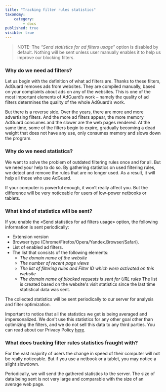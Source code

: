 ```yaml
---
title: "Tracking filter rules statistics"
taxonomy:
    category:
        - docs
published: true
visible: true
---
```


>NOTE: The *“Send statistics for ad filters usage”* option is disabled by default. Nothing will be sent unless user manually enables it to help us improve our blocking filters.

### Why do we need ad filters?
Let us begin with the definition of what ad filters are. Thanks to these filters, AdGuard removes ads from websites. 
They are compiled manually, based on your complaints about ads on any of the websites. This is one of the most important elements of AdGuard’s work – namely the quality of ad filters determines the quality of the whole AdGuard’s work.

But there is a reverse side. Over the years, there are more and more advertising filters. And the more ad filters appear, the more memory AdGuard consumes and the slower are the web pages rendered. 
At the same time, some of the filters begin to expire, gradually becoming a dead weight that does not have any use, only consumes memory and slows down the program.

### Why do we need statistics?

We want to solve the problem of outdated filtering rules once and for all. But we need your help to do so. By gathering statistics on used filtering rules, we detect and remove the rules that are no longer used. As a result, it will help all those who use AdGuard.

If your computer is powerful enough, it won’t really affect you. But the difference will be very noticeable for users of low-power netbooks or tablets.

### What kind of statistics will be sent?

If you enable the «Send statistics for ad filters usage» option, the following information is sent periodically:
* Extension version
* Browser type (Chrome/Firefox/Opera/Yandex.Browser/Safari).
* List of enabled ad filters.
* The list that consists of the following elements:
  * *The domain name of the website* 
  * *The number of recent page views* 
  * *The list of filtering rules and Filter ID which were activated on this website* 
  * *The domain name of blocked requests is sent for URL rules* 
The list is created based on the website's visit statistics since the last time statistical data was sent.

The collected statistics will be sent periodically to our server for analysis and filter optimization.

Important to notice that all the statistics we get is being averaged and impersonalized. We don't use this statistics for any other goal other than optimizing the filters, and we do not sell this data to any third parties. You can read about our Privacy Policy [here](https://adguard.com/en/privacy.html).

### What does tracking filter rules statistics fraught with?
For the vast majority of users the change in speed of their computer will not be really noticeable. But if you use a netbook or a tablet, you may notice a slight slowdown.

Periodically, we will send the gathered statistics to the server. The size of data being sent is not very large and comparable with the size of an average web page.
